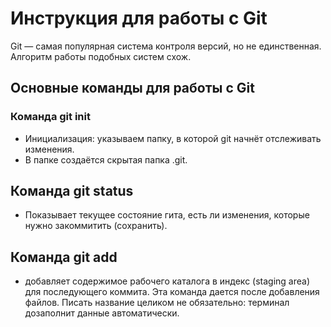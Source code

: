 # Инструкция для работы с Git

Git — самая популярная система контроля
версий, но не единственная. Алгоритм
работы подобных систем схож.

## Основные команды для работы с Git

### Команда git init
* Инициализация: указываем папку, в которой
git начнёт отслеживать изменения.
* В папке создаётся скрытая папка .git.

## Команда git status
* Показывает текущее состояние гита, есть 
ли изменения, которые нужно закоммитить
(сохранить).

## Команда git add
* добавляет содержимое рабочего каталога 
в индекс (staging area) для последующего коммита. Эта команда дается после добавления файлов. Писать название целиком не обязательно: терминал дозаполнит данные автоматически.

